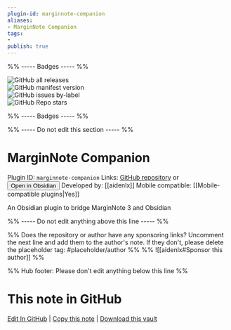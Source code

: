 ```yaml
---
plugin-id: marginnote-companion
aliases:
- MarginNote Companion
tags: 
- 
publish: true
---
```


%% ----- Badges ----- %%

![GitHub all releases](https://img.shields.io/github/downloads/aidenlx/marginnote-companion/total?color=573E7A&logo=github&style=for-the-badge)   
![GitHub manifest version](https://img.shields.io/github/manifest-json/v/aidenlx/marginnote-companion?color=573E7A&logo=github&style=for-the-badge)   
![GitHub issues by-label](https://img.shields.io/github/issues/aidenlx/marginnote-companion/help%20wanted?color=573E7A&logo=github&style=for-the-badge)   
![GitHub Repo stars](https://img.shields.io/github/stars/aidenlx/marginnote-companion?color=573E7A&logo=github&style=for-the-badge)

%% ----- Badges ----- %%

%% ----- Do not edit this section ----- %%

# MarginNote Companion

Plugin ID: `marginnote-companion`
Links: [GitHub repository](https://github.com/aidenlx/marginnote-companion) or [<button id=HH>Open in Obsidian</button>](obsidian://show-plugin?id=marginnote-companion)
Developed by: [[aidenlx]]
Mobile compatible: [[Mobile-compatible plugins|Yes]]

An Obsidian plugin to bridge MarginNote 3 and Obsidian

%% ----- Do not edit anything above this line ----- %% 

%% Does the repository or author have any sponsoring links? Uncomment the next line and add them to the author's note. If they don't, please delete the placeholder tag: #placeholder/author %%
%% ![[aidenlx#Sponsor this author]] %%

%% Hub footer: Please don't edit anything below this line %%

# This note in GitHub

<span class="git-footer">[Edit In GitHub](https://github.dev/obsidian-community/obsidian-hub/blob/main/02%20-%20Community%20Expansions/02.05%20All%20Community%20Expansions/Plugins/marginnote-companion.md "git-hub-edit-note") | [Copy this note](https://raw.githubusercontent.com/obsidian-community/obsidian-hub/main/02%20-%20Community%20Expansions/02.05%20All%20Community%20Expansions/Plugins/marginnote-companion.md "git-hub-copy-note") | [Download this vault](https://github.com/obsidian-community/obsidian-hub/archive/refs/heads/main.zip "git-hub-download-vault") </span>
